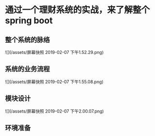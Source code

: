 # 通过一个理财系统的实战，来了解整个spring boot

## 整个系统的脉络

![](/assets/屏幕快照 2019-02-07 下午1.52.29.png)

## 系统的业务流程
![](/assets/屏幕快照 2019-02-07 下午1.55.08.png)

## 模块设计
![](/assets/屏幕快照 2019-02-07 下午2.00.07.png)

## 环境准备







